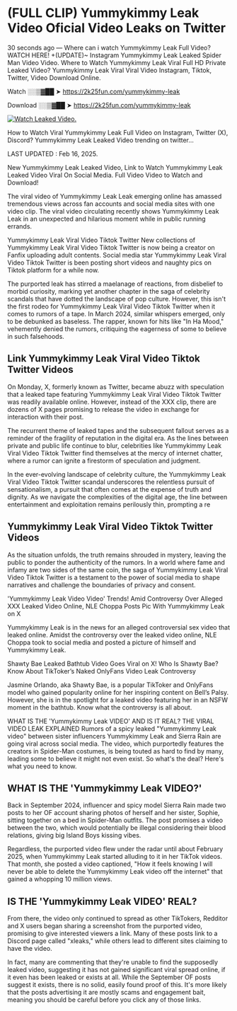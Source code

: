 # (FULL CLIP) Yummykimmy Leak Video Oficial Video Leaks on Twitter

30 seconds ago — Where can i watch Yummykimmy Leak Full Video? WATCH HERE! +(UPDATE)~ Instagram Yummykimmy Leak Leaked Spider Man Video Video. Where to Watch Yummykimmy Leak Viral Full HD Private Leaked Video? Yummykimmy Leak Viral Viral Video Instagram, Tiktok, Twitter, Video Download Online.

Watch ░░▒▓██ ➤ https://2k25fun.com/yummykimmy-leak

Download ░░▒▓██ ➤ https://2k25fun.com/yummykimmy-leak

[![Watch Leaked Video.](https://miro.medium.com/v2/resize:fit:828/format:webp/1*cilzJN44JGOrTw9NJCrNHA.gif "Watch Leaked Video")](https://2k25fun.com/yummykimmy-leak)

How to Watch Viral Yummykimmy Leak Full Video on Instagram, Twitter (X), Discord? Yummykimmy Leak Leaked Video trending on twitter...

LAST UPDATED : Feb 16, 2025.

New Yummykimmy Leak Leaked Video, Link to Watch Yummykimmy Leak Leaked Video Viral On Social Media. Full Video Video to Watch and Download!

The viral video of Yummykimmy Leak Leak emerging online has amassed tremendous views across fan accounts and social media sites with one video clip. The viral video circulating recently shows Yummykimmy Leak Leak in an unexpected and hilarious moment while in public running errands.

Yummykimmy Leak Viral Video Tiktok Twitter New collections of Yummykimmy Leak Viral Video Tiktok Twitter is now being a creator on Fanfix uploading adult contents. Social media star Yummykimmy Leak Viral Video Tiktok Twitter is been posting short videos and naughty pics on Tiktok platform for a while now.

The purported leak has stirred a maelanage of reactions, from disbelief to morbid curiosity, marking yet another chapter in the saga of celebrity scandals that have dotted the landscape of pop culture. However, this isn't the first rodeo for Yummykimmy Leak Viral Video Tiktok Twitter when it comes to rumors of a tape. In March 2024, similar whispers emerged, only to be debunked as baseless. The rapper, known for hits like "In Ha Mood," vehemently denied the rumors, critiquing the eagerness of some to believe in such falsehoods.

## Link Yummykimmy Leak Viral Video Tiktok Twitter Videos

On Monday, X, formerly known as Twitter, became abuzz with speculation that a leaked tape featuring Yummykimmy Leak Viral Video Tiktok Twitter was readily available online. However, instead of the XXX clip, there are dozens of X pages promising to release the video in exchange for interaction with their post.

The recurrent theme of leaked tapes and the subsequent fallout serves as a reminder of the fragility of reputation in the digital era. As the lines between private and public life continue to blur, celebrities like Yummykimmy Leak Viral Video Tiktok Twitter find themselves at the mercy of internet chatter, where a rumor can ignite a firestorm of speculation and judgment.

In the ever-evolving landscape of celebrity culture, the Yummykimmy Leak Viral Video Tiktok Twitter scandal underscores the relentless pursuit of sensationalism, a pursuit that often comes at the expense of truth and dignity. As we navigate the complexities of the digital age, the line between entertainment and exploitation remains perilously thin, prompting a re

##  Yummykimmy Leak Viral Video Tiktok Twitter Videos

As the situation unfolds, the truth remains shrouded in mystery, leaving the public to ponder the authenticity of the rumors. In a world where fame and infamy are two sides of the same coin, the saga of Yummykimmy Leak Viral Video Tiktok Twitter is a testament to the power of social media to shape narratives and challenge the boundaries of privacy and consent.

'Yummykimmy Leak Video Video' Trends! Amid Controversy Over Alleged XXX Leaked Video Online, NLE Choppa Posts Pic With Yummykimmy Leak on X

Yummykimmy Leak is in the news for an alleged controversial sex video that leaked online. Amidst the controversy over the leaked video online, NLE Choppa took to social media and posted a picture of himself and Yummykimmy Leak.

Shawty Bae Leaked Bathtub Video Goes Viral on X! Who Is Shawty Bae? Know About TikToker’s Naked OnlyFans Video Leak Controversy

Jasmine Orlando, aka Shawty Bae, is a popular TikToker and OnlyFans model who gained popularity online for her inspiring content on Bell’s Palsy. However, she is in the spotlight for a leaked video featuring her in an NSFW moment in the bathtub. Know what the controversy is all about.

WHAT IS THE 'Yummykimmy Leak VIDEO' AND IS IT REAL? THE VIRAL VIDEO LEAK EXPLAINED Rumors of a spicy leaked "Yummykimmy Leak video" between sister influencers Yummykimmy Leak and Sierra Rain are going viral across social media. The video, which purportedly features the creators in Spider-Man costumes, is being touted as hard to find by many, leading some to believe it might not even exist. So what's the deal? Here's what you need to know.

## WHAT IS THE 'Yummykimmy Leak VIDEO?'

Back in September 2024, influencer and spicy model Sierra Rain made two posts to her OF account sharing photos of herself and her sister, Sophie, sitting together on a bed in Spider-Man outfits. The post promises a video between the two, which would potentially be illegal considering their blood relations, giving big Island Boys kissing vibes.

Regardless, the purported video flew under the radar until about February 2025, when Yummykimmy Leak started alluding to it in her TikTok videos. That month, she posted a video captioned, "How it feels knowing I will never be able to delete the Yummykimmy Leak video off the internet" that gained a whopping 10 million views.

## IS THE 'Yummykimmy Leak VIDEO' REAL?

From there, the video only continued to spread as other TikTokers, Redditor and X users began sharing a screenshot from the purported video, promising to give interested viewers a link. Many of these posts link to a Discord page called "xleaks," while others lead to different sites claiming to have the video.

In fact, many are commenting that they're unable to find the supposedly leaked video, suggesting it has not gained significant viral spread online, if it even has been leaked or exists at all. While the September OF posts suggest it exists, there is no solid, easily found proof of this. It's more likely that the posts advertising it are mostly scams and engagement bait, meaning you should be careful before you click any of those links.